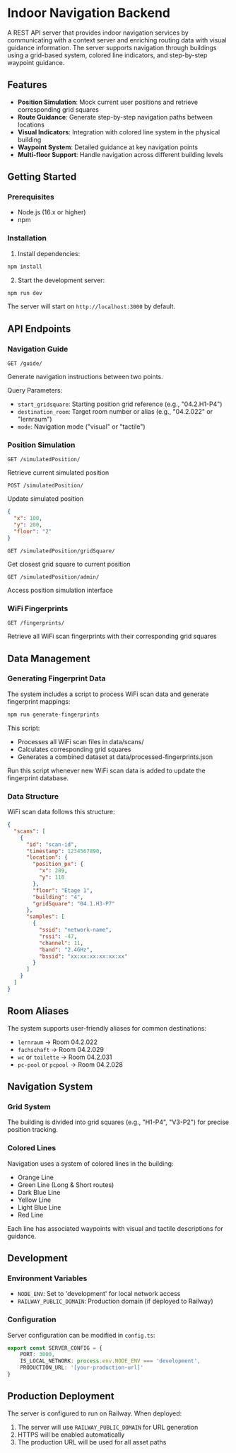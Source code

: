 # Indoor Navigation Backend

A REST API server that provides indoor navigation services by communicating with a context server and enriching routing data with visual guidance information. The server supports navigation through buildings using a grid-based system, colored line indicators, and step-by-step waypoint guidance.

## Features

- **Position Simulation**: Mock current user positions and retrieve corresponding grid squares
- **Route Guidance**: Generate step-by-step navigation paths between locations
- **Visual Indicators**: Integration with colored line system in the physical building
- **Waypoint System**: Detailed guidance at key navigation points
- **Multi-floor Support**: Handle navigation across different building levels

## Getting Started

### Prerequisites

- Node.js (16.x or higher)
- npm

### Installation

1. Install dependencies:
```bash
npm install
```

2. Start the development server:
```bash
npm run dev
```

The server will start on `http://localhost:3000` by default.

## API Endpoints

### Navigation Guide
```
GET /guide/
```
Generate navigation instructions between two points.

Query Parameters:
- `start_gridsquare`: Starting position grid reference (e.g., "04.2.H1-P4")
- `destination_room`: Target room number or alias (e.g., "04.2.022" or "lernraum")
- `mode`: Navigation mode ("visual" or "tactile")

### Position Simulation
```
GET /simulatedPosition/
```
Retrieve current simulated position

```
POST /simulatedPosition/
```
Update simulated position
```json
{
  "x": 100,
  "y": 200,
  "floor": "2"
}
```

```
GET /simulatedPosition/gridSquare/
```
Get closest grid square to current position

```
GET /simulatedPosition/admin/
```
Access position simulation interface

### WiFi Fingerprints
```
GET /fingerprints/
```
Retrieve all WiFi scan fingerprints with their corresponding grid squares

## Data Management

### Generating Fingerprint Data

The system includes a script to process WiFi scan data and generate fingerprint mappings:
```bash
npm run generate-fingerprints
```
This script:

- Processes all WiFi scan files in data/scans/
- Calculates corresponding grid squares
- Generates a combined dataset at data/processed-fingerprints.json

Run this script whenever new WiFi scan data is added to update the fingerprint database.

### Data Structure

WiFi scan data follows this structure:
```json
{
  "scans": [
    {
      "id": "scan-id",
      "timestamp": 1234567890,
      "location": {
        "position_px": {
          "x": 289,
          "y": 118
        },
        "floor": "Etage 1",
        "building": "4",
        "gridSquare": "04.1.H3-P7"
      },
      "samples": [
        {
          "ssid": "network-name",
          "rssi": -47,
          "channel": 11,
          "band": "2.4GHz",
          "bssid": "xx:xx:xx:xx:xx:xx"
        }
      ]
    }
  ]
}
```

## Room Aliases

The system supports user-friendly aliases for common destinations:
- `lernraum` → Room 04.2.022
- `fachschaft` → Room 04.2.029
- `wc` or `toilette` → Room 04.2.031
- `pc-pool` or `pcpool` → Room 04.2.028

## Navigation System

### Grid System
The building is divided into grid squares (e.g., "H1-P4", "V3-P2") for precise position tracking.

### Colored Lines
Navigation uses a system of colored lines in the building:
- Orange Line
- Green Line (Long & Short routes)
- Dark Blue Line
- Yellow Line
- Light Blue Line
- Red Line

Each line has associated waypoints with visual and tactile descriptions for guidance.

## Development

### Environment Variables
- `NODE_ENV`: Set to 'development' for local network access
- `RAILWAY_PUBLIC_DOMAIN`: Production domain (if deployed to Railway)

### Configuration
Server configuration can be modified in `config.ts`:
```typescript
export const SERVER_CONFIG = {
    PORT: 3000,
    IS_LOCAL_NETWORK: process.env.NODE_ENV === 'development',
    PRODUCTION_URL: '[your-production-url]'
}
```

## Production Deployment

The server is configured to run on Railway. When deployed:
1. The server will use `RAILWAY_PUBLIC_DOMAIN` for URL generation
2. HTTPS will be enabled automatically
3. The production URL will be used for all asset paths